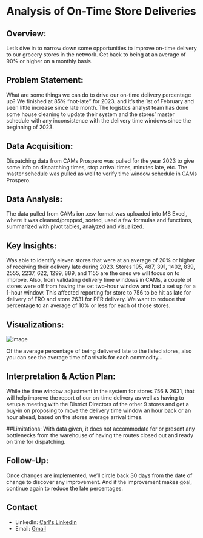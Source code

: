 # Analysis of On-Time Store Deliveries

## Overview:
Let’s dive in to narrow down some opportunities to improve on-time delivery to our grocery stores in the network.  Get back to being at an average of 90% or higher on a monthly basis.

## Problem Statement:
What are some things we can do to drive our on-time delivery percentage up?  We finished at 85% “not-late” for 2023, and it’s the 1st of February and seen little increase since late month.  The logistics analyst team has done some house cleaning to update their system and the stores’ master schedule with any inconsistence with the delivery time windows since the beginning of 2023.

## Data Acquisition:
Dispatching data from CAMs Prospero was pulled for the year 2023 to give some info on dispatching times, stop arrival times, minutes late, etc.  The master schedule was pulled as well to verify time window schedule in CAMs Prospero.

## Data Analysis:
The data pulled from CAMs ion .csv format was uploaded into MS Excel, where it was cleaned/prepped, sorted, used a few formulas and functions, summarized with pivot tables, analyzed and visualized.

## Key Insights:
Was able to identify eleven stores that were at an average of 20% or higher of receiving their delivery late during 2023.  Stores 195, 487, 391, 1402, 839, 2555, 2237, 622, 1299, 889, and 1155 are the ones we will focus on to improve.  Also, from validating delivery time windows in CAMs, a couple of stores were off from having the set two-hour window and had a set up for a 1-hour window.  This affected reporting for store to 756 to be hit as late for delivery of FRO and store 2631 for PER delivery.  We want to reduce that percentage to an average of 10% or less for each of those stores.

## Visualizations:
![image](https://github.com/Hollahard/Portfolio_Projects/assets/78037333/6e9466f9-6207-4f88-9a83-cb3acd6e5634)

 

Of the average percentage of being delivered late to the listed stores, also you can see the average time of arrivals for each commodity…
                 

## Interpretation & Action Plan:
While the time window adjustment in the system for stores 756 & 2631, that will help improve the report of our on-time delivery as well as having to setup a meeting with the District Directors of the other 9 stores and get a buy-in on proposing to move the delivery time window an hour back or an hour ahead, based on the stores average arrival times.

##Limitations:
With data given, it does not accommodate for or present any bottlenecks from the warehouse of having the routes closed out and ready on time for dispatching.

## Follow-Up:
Once changes are implemented, we’ll circle back 30 days from the date of change to discover any improvement.  And if the improvement makes goal, continue again to reduce the late percentages.



## Contact
- LinkedIn: [Carl's LinkedIn](https://www.linkedin.com/in/carl-l-shaw)
- Email: [Gmail](mailto:carl.shaw42@gmail.com)
